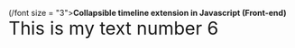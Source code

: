 (/font size = "3">**Collapsible timeline extension in Javascript (Front-end)**</font>
 <font size="6"> This is my text number 6</font>

